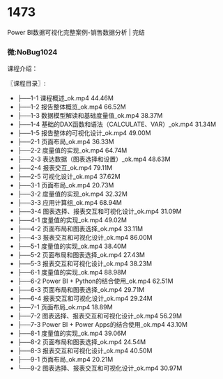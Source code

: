 # 1473
Power BI数据可视化完整案例-销售数据分析 | 完结
### 微:NoBug1024 


课程介绍：

〖课程目录〗:       


- ├──1-1 课程概述_ok.mp4  44.46M
- ├──1-2 报告整体概览_ok.mp4  66.52M
- ├──1-3 数据模型解读和基础度量值_ok.mp4  38.37M
- ├──1-4 基础的DAX函数和语法（CALCULATE、VAR）_ok.mp4  31.34M
- ├──1-5 报告整体的可视化设计_ok.mp4  49.00M
- ├──2-1 页面布局_ok.mp4  36.33M
- ├──2-2 度量值的实现_ok.mp4  64.74M
- ├──2-3 表达数据（图表选择和设置）_ok.mp4  48.63M
- ├──2-4 报表交互_ok.mp4  79.11M
- ├──2-5 可视化设计_ok.mp4  37.62M
- ├──3-1 页面布局_ok.mp4  20.73M
- ├──3-2 度量值的实现_ok.mp4  32.32M
- ├──3-3 应用计算组_ok.mp4  68.94M
- ├──3-4 图表选择、报表交互和可视化设计_ok.mp4  31.09M
- ├──4-1 度量值的实现_ok.mp4  49.02M
- ├──4-2 页面布局和图表选择_ok.mp4  33.11M
- ├──4-3 报表交互和可视化设计_ok.mp4  86.00M
- ├──5-1 度量值的实现_ok.mp4  38.40M
- ├──5-2 页面布局和图表选择_ok.mp4  27.43M
- ├──5-3 报表交互和可视化设计_ok.mp4  38.23M
- ├──6-1 度量值的实现_ok.mp4  88.98M
- ├──6-2 Power BI + Python的结合使用_ok.mp4  62.51M
- ├──6-3 页面布局和图表选择_ok.mp4  29.71M
- ├──6-4 报表交互和可视化设计_ok.mp4  29.24M
- ├──7-1 页面布局_ok.mp4  18.89M
- ├──7-2 图表选择、报表交互和可视化设计_ok.mp4  56.29M
- ├──7-3 Power BI + Power Apps的结合使用_ok.mp4  43.10M
- ├──8-1 度量值的实现_ok.mp4  39.06M
- ├──8-2 页面布局和图表选择_ok.mp4  24.54M
- ├──8-3 报表交互和可视化设计_ok.mp4  40.50M
- ├──9-1 页面布局_ok.mp4  20.21M
- └──9-2 图表选择、报表交互和可视化设计_ok.mp4  30.97M

